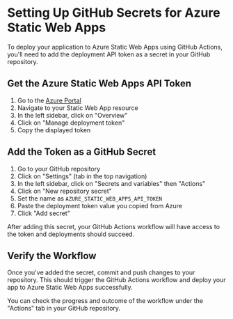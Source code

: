 # Setting Up GitHub Secrets for Azure Static Web Apps

To deploy your application to Azure Static Web Apps using GitHub Actions, you'll need to add the deployment API token as a secret in your GitHub repository.

## Get the Azure Static Web Apps API Token

1. Go to the [Azure Portal](https://portal.azure.com/)
2. Navigate to your Static Web App resource
3. In the left sidebar, click on "Overview"
4. Click on "Manage deployment token" 
5. Copy the displayed token

## Add the Token as a GitHub Secret

1. Go to your GitHub repository
2. Click on "Settings" (tab in the top navigation)
3. In the left sidebar, click on "Secrets and variables" then "Actions"
4. Click on "New repository secret"
5. Set the name as `AZURE_STATIC_WEB_APPS_API_TOKEN`
6. Paste the deployment token value you copied from Azure
7. Click "Add secret"

After adding this secret, your GitHub Actions workflow will have access to the token and deployments should succeed.

## Verify the Workflow

Once you've added the secret, commit and push changes to your repository. This should trigger the GitHub Actions workflow and deploy your app to Azure Static Web Apps successfully.

You can check the progress and outcome of the workflow under the "Actions" tab in your GitHub repository.
